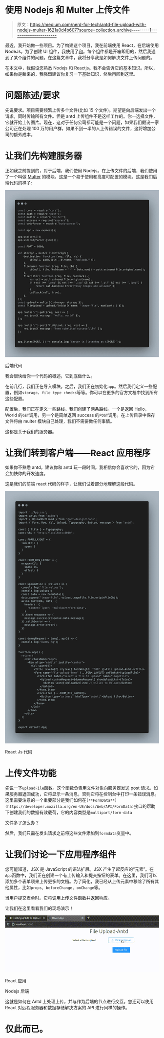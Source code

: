 # 使用 Nodejs 和 Multer 上传文件

> 原文：<https://medium.com/nerd-for-tech/antd-file-upload-with-nodejs-multer-1621a0d4b607?source=collection_archive---------1----------------------->

最近，我开始做一些项目。为了构建这个项目，我在前端使用 React，在后端使用 NodeJs。为了创建 UI 组件，我使用了[和](https://ant.design/)。每个组件都是开箱即用的，然后我遇到了某个组件的问题。在这篇文章中，我将分享我是如何解决文件上传问题的。

在本文中，我假设您熟悉 Nodejs 和 Reactjs。我不会告诉它的基本知识。所以，如果你是新来的，我强烈建议你复习一下基础知识，然后再回到这里。

# 问题陈述/要求

先说要求。项目需要频繁上传多个文件(比如 15 个文件)。期望是向后端发出一个请求，同时传输所有文件。但是 antd 上传组件不是这样工作的。你一选择文件，它就开始上传图片。现在，这对于任何公司都可能是一个问题，如果我们假设一家公司正在处理 100 万的用户群，如果不到一半的人上传错误的文件，这将增加公司的额外成本。

# 让我们先构建服务器

正如我之前提到的，对于后端，我们使用 Nodejs。在上传文件的后端，我们使用了一个叫做 [Multer](https://www.npmjs.com/package/multer) 的模块。这是一个易于使用和高度可配置的模块。这是我们后端代码的样子:

![](img/0a61acf157bdbca8b07ab0421097cd2d.png)

后端代码

我会很快给你一个代码的概述，它到底做什么。

在前几行，我们正在导入模块。之后，我们正在初始化`app`。然后我们定义一些配置，例如`storage`、`file type checks`等等。你可以在更多的官方文档中找到所有这些配置。

配置后，我们正在定义一些路线。我们创建了两条路线。一个是返回 Hello，World 的`GET`调用，另一个是简单返回 success 的`POST`调用。在上传目录中保存文件将由 multer 模块自己处理，我们不需要做任何事情。

这都是关于我们的服务器。

# 让我们转到客户端——React 应用程序

如果你不熟悉 antd。建议你和 antd 玩一段时间。我相信你会喜欢它的，因为它会加快你的开发速度。

这是我们的前端 react 代码的样子，让我们试着部分地理解这段代码。

![](img/5389e448fca563f989e2e7a33ad1e504.png)

React Js 代码

# 上传文件功能

先说一下`uploadFile`函数。这个函数负责用文件对象向服务器发送 post 请求。如果服务器返回成功，它将显示一条消息，否则它将在控制台中打印一条错误消息。这里需要注意的一个重要部分是我们如何在`[**FormData**](https://developer.mozilla.org/en-US/docs/Web/API/FormData)`接口的帮助下创建我们的数据有效载荷，它的内容类型是`multipart/form-data`

文件多了怎么办？

然后，我们只需在发出请求之前将这些文件添加到`formdata`变量中。

# 让我们讨论一下应用程序组件

您可能知道，JSX 是 JavaScript 的语法扩展。JSX 产生了起反应的“元素”。在`App`函数中，我们正在创建一个有上传输入和提交按钮的表单。在这里，我们可以添加多个表单项来上传更多的文档。为了简化，我已经从上传元素中移除了所有其他属性，比如`props, beforeChange, onChange`等。

当用户提交表单时。它将调用上传文件函数并返回响应。

让我们在这里看看我们的现场演示！

![](img/0461a83578f0f5ec59e778a6f8a0d249.png)

React 应用

Nodejs 后端

这就是如何在 Antd 上处理上传，并与作为后端的节点进行交互。您还可以使用 React 对远程服务器和数据存储解决方案的 API 进行同样的操作。

# 仅此而已。